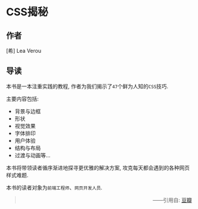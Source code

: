 # CSS揭秘

## 作者

[希] Lea Verou

## 导读

本书是一本注重实践的教程, 作者为我们揭示了`47`个鲜为人知的`CSS`技巧.

主要内容包括:

- 背景与边框
- 形状
- 视觉效果
- 字体排印
- 用户体验
- 结构与布局
- 过渡与动画等...

本书将带领读者循序渐进地探寻更优雅的解决方案, 攻克每天都会遇到的各种网页样式难题.

本书的读者对象为`前端工程师`、`网页开发人员`.

> <p style="text-align: right;">——引用自: <a href="https://book.douban.com">豆瓣</a></p>